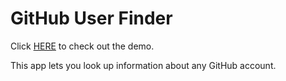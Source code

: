 # GitHub User Finder

Click [HERE](https://mj-github-user-finder.netlify.app/) to check out the demo.

This app lets you look up information about any GitHub account.
